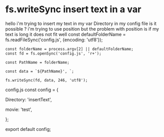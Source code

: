 
# fs.writeSync insert text in a var

hello i'm trying to insert my text in my var Directory in my config file is it possible ? i'm trying to use position but the problem with position is if my text is long it does not fit well
 const defaultFolderName = fs.readFileSync('config.js', {encoding: 'utf8'});
    
    const folderName = process.argv[2] || defaultFolderName;
    const fd = fs.openSync('config.js', 'r+');
    
    const PathName = folderName;
    
    const data = `${PathName}', `;
    
    fs.writeSync(fd, data, 246, 'utf8');

config.js
const config = {

  Directory: 'insertText',  

  movie: 'test',  


};

export default config;


        